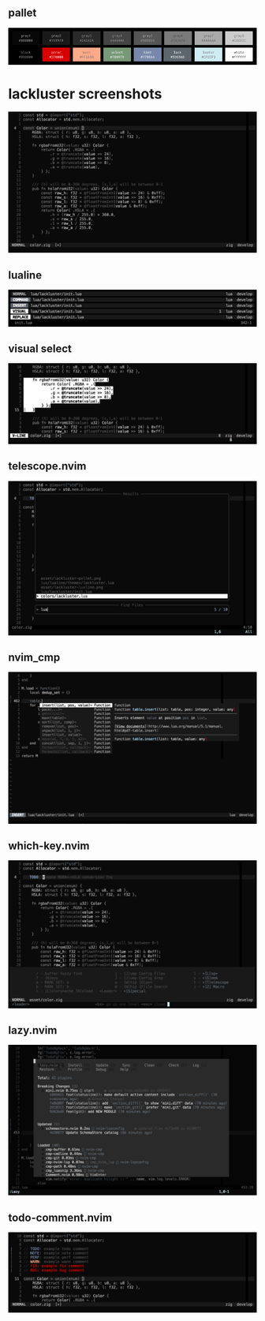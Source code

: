 ## pallet
![](./asset/lackluster-pallet.png)

# lackluster screenshots
![](./asset/lackluster.png)

## lualine
![](./asset/lackluster-lualine.png)

## visual select
![](./asset/lackluster-visual.png)

## telescope.nvim
![](./asset/lackluster-telescope.png)

## nvim_cmp
![](./asset/lackluster-nvim-cmp.png)

## which-key.nvim
![](./asset/lackluster-which-key.png)

## lazy.nvim
![](./asset/lackluster-lazy-nvim.png)

## todo-comment.nvim
![](./asset/lackluster-todo-comment.png)
